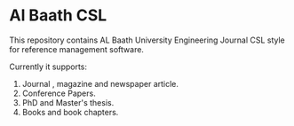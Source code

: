 # Al Baath CSL

This repository contains AL Baath University Engineering Journal CSL style for reference management software.

Currently it supports:

1. Journal , magazine and newspaper article.
2. Conference Papers.
3. PhD and Master's thesis.
4. Books and book chapters.

